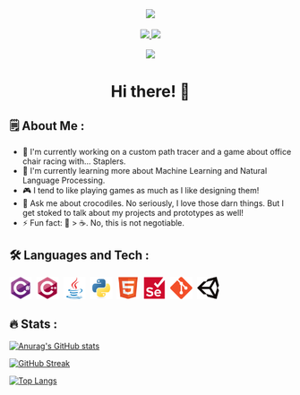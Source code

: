 <div id="header" align="center">
  <img src="https://user-images.githubusercontent.com/11558887/160231545-b793215d-91a6-4afa-ab45-e9e319b0c44a.gif" width="30%"/>
</div>
&nbsp;
<div id="badges" align="center">
  <a href="https://www.discordapp.com/users/327158324854521857">
    <img src="https://img.shields.io/badge/Discord-5865F2?style=for-the-badge&logo=discord&logoColor=white"/>
  </a>
  <a href="https://www.youtube.com/user/Markieautarkie/featured">
    <img src="https://img.shields.io/badge/YouTube-red?style=for-the-badge&logo=YouTube&logoColor=white"/>
  </a>
</div>
&nbsp;
<div id="view-counter" align="center">
  <img src="https://komarev.com/ghpvc/?username=Markieautarkie&style=flat-square&color=blue"/>
  <h1>Hi there! 🐊</h1>
</div>

## :spiral_notepad: About Me :
- 🔭 I'm currently working on a custom path tracer and a game about office chair racing with... Staplers.
- 🌱 I'm currently learning more about Machine Learning and Natural Language Processing.
- 🎮 I tend to like playing games as much as I like designing them! 
- 💬 Ask me about crocodiles. No seriously, I love those darn things. But I get stoked to talk about my projects and prototypes as well!
- ⚡ Fun fact: :tea: > :coffee:. No, this is not negotiable.

## :hammer_and_wrench: Languages and Tech :
<img src="https://github.com/devicons/devicon/blob/master/icons/csharp/csharp-original.svg" title="C#" width="40" height="40"/>&nbsp;
<img src="https://github.com/devicons/devicon/blob/master/icons/cplusplus/cplusplus-original.svg" title="Cpp" width="40" height="40"/>&nbsp;
<img src="https://github.com/devicons/devicon/blob/master/icons/java/java-original.svg" title="Java" width="40" height="40"/>&nbsp;
<img src="https://github.com/devicons/devicon/blob/master/icons/python/python-original.svg" title="Python" width="40" height="40"/>&nbsp;
<img src="https://github.com/devicons/devicon/blob/master/icons/html5/html5-original.svg" title="HTML5" width="40" height="40"/>&nbsp;
<img src="https://github.com/devicons/devicon/blob/master/icons/selenium/selenium-original.svg" title="Selenium" width="40" height="40"/>&nbsp;
<img src="https://github.com/devicons/devicon/blob/master/icons/git/git-original.svg" title="Git" width="40" height="40"/>&nbsp;
<img src="https://github.com/devicons/devicon/blob/master/icons/unity/unity-original.svg" title="Unity" width="40" height="40"/>

## :fire: Stats :
[![Anurag's GitHub stats](https://github-readme-stats.vercel.app/api?username=Markieautarkie&hide=stars,prs&count_private=true&show_icons=true&theme=blueberry&bg_color=ffffff00&border_color=A9A9A9)](https://github.com/anuraghazra/github-readme-stats)

[![GitHub Streak](http://github-readme-streak-stats.herokuapp.com?user=Markieautarkie&theme=blueberry_duo&date_format=j%20M%5B%20Y%5D)](https://git.io/streak-stats)

[![Top Langs](https://github-readme-stats.vercel.app/api/top-langs/?username=Markieautarkie&hide=c&layout=compact&theme=blueberry&bg_color=ffffff00&border_color=A9A9A9)](https://github.com/anuraghazra/github-readme-stats)

